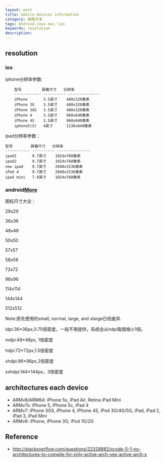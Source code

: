 ```yaml
---
layout: post
title: mobile devices information
category: 编程开发
tags: Android-Java mac／ios
keywords: resolution
description: 
---
```

## resolution

### ios


iphone分辨率参数:

```
    型号         屏幕尺寸   分辨率
    ------------ ---------- --------------
    iPhone       3.5英寸    480x320像素
    iPhone 3G    3.5英寸    480x320像素
    iPhone 3GS   3.5英寸    480x320像素
    iPhone 4     3.5英寸    960x640像素
    iPhone 4S    3.5英寸    960x640像素
    iphone5(S)   4英寸      1136x640像素
```

ipad分辨率参数：

    型号        屏幕尺寸   分辨率
    ----------- ---------- ---------------
    ipad1       9.7英寸    1024x768像素
    ipad2       9.7英寸    1024x768像素
    new ipad    9.7英寸    2048x1536像素
    iPad 4      9.7英寸    2048x1536像素
    ipad mini   7.9英寸    1024x768像素

### android[More](http://developer.android.com/guide/practices/screens_support.html)



图标尺寸大全：

29x29

36x36

48x48

50x50

57x57

58x58

72x72

96x96

114x114

144x144

512x512


Note:原先使用的small, normal, large, and xlarge已经废弃.

ldpi:36*36px,0.75倍密度，一般不用提供，系统会从hdpi取图缩小1倍。

mdpi:48*48px, 1倍密度

hdpi:72*72px,1.5倍密度

xhdpi:96*96px,2倍密度

xxhdpi:144*144px，3倍密度


## architectures each device

* ARMv8/ARM64: iPhone 5s, iPad Air, Retina iPad Mini
* ARMv7s: iPhone 5, iPhone 5c, iPad 4
* ARMv7: iPhone 3GS, iPhone 4, iPhone 4S, iPod 3G/4G/5G, iPad, iPad 2, iPad 3, iPad Mini
* ARMv6: iPhone, iPhone 3G, iPod 1G/2G

## Reference

* <http://stackoverflow.com/questions/22328882/xcode-5-1-no-architectures-to-compile-for-only-active-arch-yes-active-arch-x>